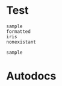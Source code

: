 # Test

```@datasets
sample
formatted
iris
nonexistant
```

```@datasets
sample
```

# Autodocs

```@autodatasets
```
